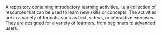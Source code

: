 A repository containing introductory learning activities, i.e a collection of resources that can be used to learn new skills or concepts. The activities are in a variety of formats, such as text, videos, or interactive exercises. They are designed for a variety of learners, from beginners to advanced users.
